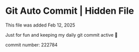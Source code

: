 # Git Auto Commit | Hidden File

This file was added Feb 12, 2025

Just for fun and keeping my daily git commit active 🤪

commit number: 222784
